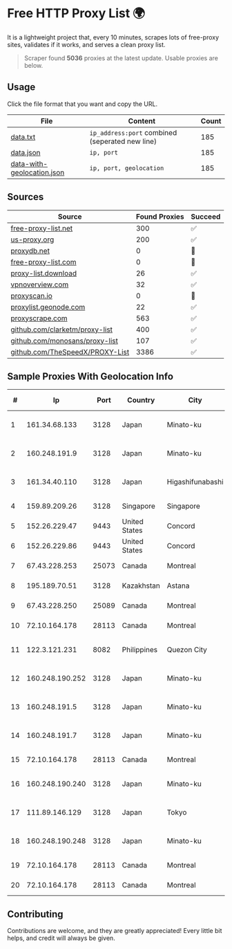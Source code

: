 
# Free HTTP Proxy List 🌍

It is a lightweight project that, every 10 minutes, scrapes lots of free-proxy sites, validates if it works, and serves a clean proxy list.


> Scraper found **5036** proxies at the latest update. Usable proxies are below.

## Usage

Click the file format that you want and copy the URL.


|File|Content|Count|
|----|-------|-----|
|[data.txt](https://raw.githubusercontent.com/themiralay/Proxy-List-World/master/data.txt)|`ip_address:port` combined (seperated new line)|185|
|[data.json](https://raw.githubusercontent.com/themiralay/Proxy-List-World/master/data.json)|`ip, port`|185|
|[data-with-geolocation.json](https://raw.githubusercontent.com/themiralay/Proxy-List-World/master/data-with-geolocation.json)|`ip, port, geolocation`|185|

## Sources

|Source|Found Proxies|Succeed|
|------|-------------|-------|
|[free-proxy-list.net](https://free-proxy-list.net)|300|✅|
|[us-proxy.org](https://www.us-proxy.org)|200|✅|
|[proxydb.net](http://proxydb.net)|0|🚫|
|[free-proxy-list.com](https://free-proxy-list.com/?page=&port=&type%5B%5D=http&type%5B%5D=https&up_time=0&search=Search)|0|🚫|
|[proxy-list.download](https://www.proxy-list.download/HTTP)|26|✅|
|[vpnoverview.com](https://vpnoverview.com/privacy/anonymous-browsing/free-proxy-servers)|32|✅|
|[proxyscan.io](https://www.proxyscan.io)|0|🚫|
|[proxylist.geonode.com](https://proxylist.geonode.com/api/proxy-list?limit=300&page=1&sort_by=lastChecked&sort_type=desc&protocols=http,https)|22|✅|
|[proxyscrape.com](https://api.proxyscrape.com/v2/?request=displayproxies&protocol=http&timeout=10000&country=all&ssl=all&anonymity=all)|563|✅|
|[github.com/clarketm/proxy-list](https://raw.githubusercontent.com/clarketm/proxy-list/master/proxy-list-raw.txt)|400|✅|
|[github.com/monosans/proxy-list](https://raw.githubusercontent.com/monosans/proxy-list/main/proxies/http.txt)|107|✅|
|[github.com/TheSpeedX/PROXY-List](https://raw.githubusercontent.com/TheSpeedX/PROXY-List/master/http.txt)|3386|✅|


## Sample Proxies With Geolocation Info

|#|Ip|Port|Country|City|Internet Service Provider|
|-|--|----|-------|----|-------------------------|
|1|161.34.68.133|3128|Japan|Minato-ku|NTT PC Communications, Inc.|
|2|160.248.191.9|3128|Japan|Minato-ku|NTT PC Communications, Inc.|
|3|161.34.40.110|3128|Japan|Higashifunabashi|NTT PC Communications, Inc.|
|4|159.89.209.26|3128|Singapore|Singapore|DigitalOcean, LLC|
|5|152.26.229.47|9443|United States|Concord|MCNC|
|6|152.26.229.86|9443|United States|Concord|MCNC|
|7|67.43.228.253|25073|Canada|Montreal|GloboTech Communications|
|8|195.189.70.51|3128|Kazakhstan|Astana|CTC ASTANA LTD|
|9|67.43.228.250|25089|Canada|Montreal|GloboTech Communications|
|10|72.10.164.178|28113|Canada|Montreal|GloboTech Communications|
|11|122.3.121.231|8082|Philippines|Quezon City|Philippine Long Distance Telephone Co.|
|12|160.248.190.252|3128|Japan|Minato-ku|NTT PC Communications, Inc.|
|13|160.248.191.5|3128|Japan|Minato-ku|NTT PC Communications, Inc.|
|14|160.248.191.7|3128|Japan|Minato-ku|NTT PC Communications, Inc.|
|15|72.10.164.178|28113|Canada|Montreal|GloboTech Communications|
|16|160.248.190.240|3128|Japan|Minato-ku|NTT PC Communications, Inc.|
|17|111.89.146.129|3128|Japan|Tokyo|NTT PC Communications, Inc.|
|18|160.248.190.248|3128|Japan|Minato-ku|NTT PC Communications, Inc.|
|19|72.10.164.178|28113|Canada|Montreal|GloboTech Communications|
|20|72.10.164.178|28113|Canada|Montreal|GloboTech Communications|



## Contributing

Contributions are welcome, and they are greatly appreciated! Every
little bit helps, and credit will always be given.

